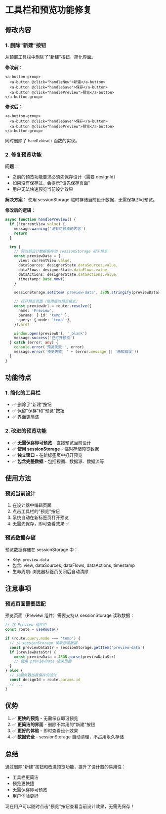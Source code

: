 # 工具栏和预览功能修复

## 修改内容

### 1. 删除"新建"按钮

从顶部工具栏中删除了"新建"按钮，简化界面。

**修改前**：

```vue
<a-button-group>
  <a-button @click="handleNew">新建</a-button>
  <a-button @click="handleSave">保存</a-button>
  <a-button @click="handlePreview">预览</a-button>
</a-button-group>
```

**修改后**：

```vue
<a-button-group>
  <a-button @click="handleSave">保存</a-button>
  <a-button @click="handlePreview">预览</a-button>
</a-button-group>
```

同时删除了 `handleNew()` 函数的实现。

### 2. 修复预览功能

**问题**：

- 之前的预览功能要求必须先保存设计（需要 designId）
- 如果没有保存过，会提示"请先保存页面"
- 用户无法快速预览当前设计效果

**解决方案**：
使用 sessionStorage 临时存储当前设计数据，无需保存即可预览。

**修改后的逻辑**：

```typescript
async function handlePreview() {
  if (!currentView.value) {
    message.warning('没有可预览的内容')
    return
  }

  try {
    // 将当前设计数据保存到 sessionStorage 用于预览
    const previewData = {
      view: currentView.value,
      dataSources: designerState.dataSources.value,
      dataFlows: designerState.dataFlows.value,
      dataActions: designerState.dataActions.value,
      timestamp: Date.now(),
    }

    sessionStorage.setItem('preview-data', JSON.stringify(previewData))

    // 打开预览页面（使用临时预览模式）
    const previewUrl = router.resolve({
      name: 'Preview',
      params: { id: 'temp' },
      query: { mode: 'temp' },
    }).href

    window.open(previewUrl, '_blank')
    message.success('已打开预览')
  } catch (error: any) {
    console.error('预览失败:', error)
    message.error('预览失败: ' + (error.message || '未知错误'))
  }
}
```

## 功能特点

### 1. 简化的工具栏

- ✅ 删除了"新建"按钮
- ✅ 保留"保存"和"预览"按钮
- ✅ 界面更简洁

### 2. 改进的预览功能

- ✅ **无需保存即可预览** - 直接预览当前设计
- ✅ **使用 sessionStorage** - 临时存储预览数据
- ✅ **独立窗口** - 在新标签页中打开预览
- ✅ **包含完整数据** - 包括视图、数据源、数据流等

## 使用方法

### 预览当前设计

1. 在设计器中编辑页面
2. 点击工具栏的"预览"按钮
3. 系统自动在新标签页打开预览
4. 无需先保存，即可查看效果 ✅

### 预览数据存储

预览数据存储在 sessionStorage 中：

- Key: `preview-data`
- 包含: view, dataSources, dataFlows, dataActions, timestamp
- 生命周期: 浏览器标签页关闭后自动清除

## 注意事项

### 预览页面需要适配

预览页面（Preview 组件）需要支持从 sessionStorage 读取数据：

```typescript
// 在 Preview 组件中
const route = useRoute()

if (route.query.mode === 'temp') {
  // 从 sessionStorage 读取预览数据
  const previewDataStr = sessionStorage.getItem('preview-data')
  if (previewDataStr) {
    const previewData = JSON.parse(previewDataStr)
    // 使用 previewData 渲染页面
  }
} else {
  // 从服务器加载保存的设计
  const designId = route.params.id
  // ...
}
```

## 优势

1. ✅ **更快的预览** - 无需保存即可预览
2. ✅ **更简洁的界面** - 删除不常用的"新建"按钮
3. ✅ **更好的体验** - 即时查看设计效果
4. ✅ **数据安全** - sessionStorage 自动清理，不占用永久存储

## 总结

通过删除"新建"按钮和改进预览功能，提升了设计器的易用性：

- 工具栏更简洁
- 预览更快捷
- 无需保存即可预览
- 用户体验更好

现在用户可以随时点击"预览"按钮查看当前设计效果，无需先保存！
